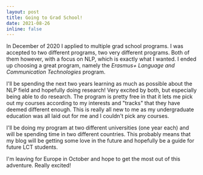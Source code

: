 ```yaml
---
layout: post
title: Going to Grad School!
date: 2021-08-26
inline: false
---
```


In December of 2020 I applied to multiple grad school programs.
I was accepted to two different programs, two very different programs.
Both of them however, with a focus on NLP, which is exactly what I wanted.
I ended up choosing a great program, namely the *Erasmus+ Language and Communication Technologies* program.

I'll be spending the next two years learning as much as possible about the NLP field and hopefully doing research!
Very excited by both, but especially being able to do research.
The program is pretty free in that it lets me pick out my courses according to my interests and "tracks" that they have deemed different enough.
This is really all new to me as my undergraduate education was all laid out for me and I couldn't pick any courses.

I'll be doing my program at two different universities (one year each) and will be spending time in two different countries.
This probably means that my blog will be getting some love in the future and hopefully be a guide for future LCT students.

I'm leaving for Europe in October and hope to get the most out of this adventure.
Really excited!

